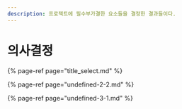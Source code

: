 ```yaml
---
description: 프로젝트에 필수부가결한 요소들을 결정한 결과들이다.
---
```


# 의사결정



{% page-ref page="title\_select.md" %}

{% page-ref page="undefined-2-2.md" %}

{% page-ref page="undefined-3-1.md" %}



